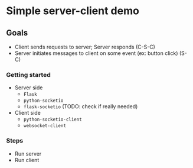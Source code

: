 # Simple server-client demo

## Goals

- Client sends requests to server; Server responds (C-S-C)
- Server initiates messages to client on some event (ex: button click) (S-C)

### Getting started

- Server side
  - `Flask`
  - `python-socketio`
  - `flask-socketio` (TODO: check if really needed)
- Client side
  - `python-socketio-client`
  - `websocket-client`

### Steps

- Run server
- Run client

